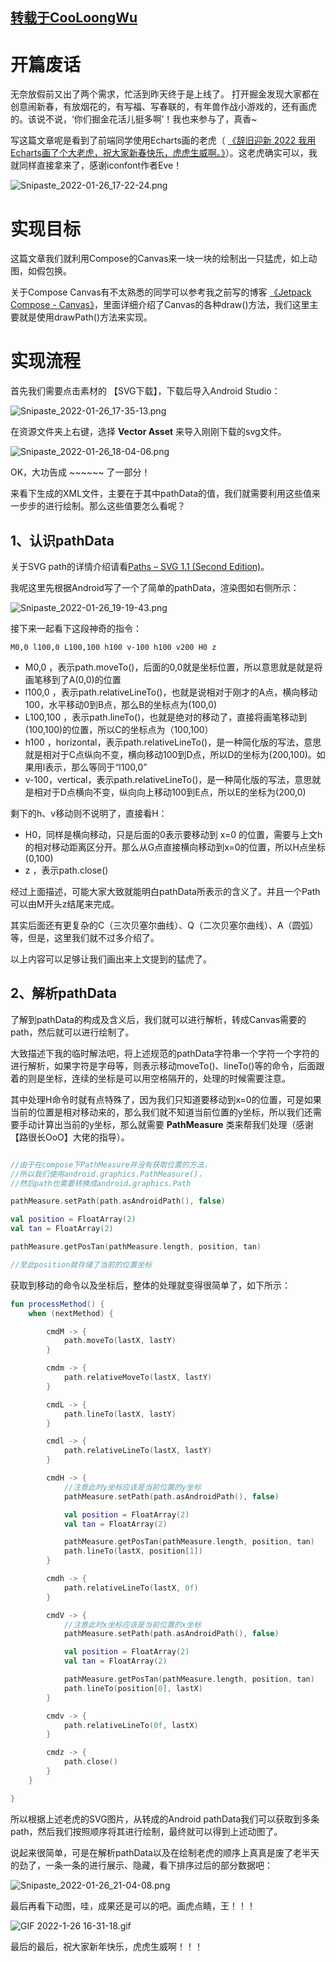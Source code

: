 ## [转载于CooLoongWu](https://github.com/CooLoongWu/TigerYear2022)
# 开篇废话

无奈放假前又出了两个需求，忙活到昨天终于是上线了。 打开掘金发现大家都在创意闹新春，有放烟花的，有写福、写春联的，有年兽作战小游戏的，还有画虎的。该说不说，‘你们掘金花活儿挺多啊’！我也来参与了，真香~

写这篇文章呢是看到了前端同学使用Echarts画的老虎（ [《辞旧迎新 2022 我用Echarts画了个大老虎，祝大家新春快乐，虎虎生威啊。》](https://juejin.cn/post/7052131669288943629)）。这老虎确实可以，我就同样直接拿来了，感谢iconfont作者Eve！

![Snipaste_2022-01-26_17-22-24.png](https://p3-juejin.byteimg.com/tos-cn-i-k3u1fbpfcp/17a8e408651e417e8310bf2140b0a5a3~tplv-k3u1fbpfcp-watermark.image?)

# 实现目标

这篇文章我们就利用Compose的Canvas来一块一块的绘制出一只猛虎，如上动图，如假包换。

关于Compose Canvas有不太熟悉的同学可以参考我之前写的博客 [《Jetpack Compose - Canvas》](https://blog.csdn.net/u010976213/article/details/114638415)，里面详细介绍了Canvas的各种draw()方法，我们这里主要就是使用drawPath()方法来实现。

# 实现流程

首先我们需要点击素材的 【SVG下载】，下载后导入Android Studio：

![Snipaste_2022-01-26_17-35-13.png](https://p6-juejin.byteimg.com/tos-cn-i-k3u1fbpfcp/fcd75061120749079376b5edeaea00fa~tplv-k3u1fbpfcp-watermark.image?)

在资源文件夹上右键，选择 **Vector Asset** 来导入刚刚下载的svg文件。

![Snipaste_2022-01-26_18-04-06.png](https://p3-juejin.byteimg.com/tos-cn-i-k3u1fbpfcp/a01d18ef1f6246b99bbee85d7358c822~tplv-k3u1fbpfcp-watermark.image?)

OK，大功告成 ~~~~~~ 了一部分！

来看下生成的XML文件，主要在于其中pathData的值，我们就需要利用这些值来一步步的进行绘制。那么这些值要怎么看呢？

## 1、认识pathData

关于SVG path的详情介绍请看[Paths – SVG 1.1 (Second Edition)](https://www.w3.org/TR/SVG11/paths.html#PathData)。

我呢这里先根据Android写了一个了简单的pathData，渲染图如右侧所示：


![Snipaste_2022-01-26_19-19-43.png](https://p9-juejin.byteimg.com/tos-cn-i-k3u1fbpfcp/d9134251dd2447ac8198f52e7130ebb3~tplv-k3u1fbpfcp-watermark.image?)

接下来一起看下这段神奇的指令：

```
M0,0 l100,0 L100,100 h100 v-100 h100 v200 H0 z
```

- M0,0 ，表示path.moveTo()，后面的0,0就是坐标位置，所以意思就是就是将画笔移到了A(0,0)的位置
- l100,0 ，表示path.relativeLineTo()，也就是说相对于刚才的A点，横向移动100，水平移动0到B点，那么B的坐标点为(100,0)
- L100,100 ，表示path.lineTo()，也就是绝对的移动了，直接将画笔移动到(100,100)的位置，所以C的坐标点为（100,100）
- h100 ，horizontal，表示path.relativeLineTo()，是一种简化版的写法，意思就是相对于C点纵向不变，横向移动100到D点，所以D的坐标为(200,100)。如果用l表示，那么等同于“l100,0”
- v-100，vertical，表示path.relativeLineTo()，是一种简化版的写法，意思就是相对于D点横向不变，纵向向上移动100到E点，所以E的坐标为(200,0)

剩下的h、v移动则不说明了，直接看H：
- H0，同样是横向移动，只是后面的0表示要移动到 x=0 的位置，需要与上文h的相对移动距离区分开。那么从G点直接横向移动到x=0的位置，所以H点坐标(0,100)
- z ，表示path.close()

经过上面描述，可能大家大致就能明白pathData所表示的含义了。并且一个Path可以由M开头z结尾来完成。

其实后面还有更复杂的C（三次贝塞尔曲线）、Q（二次贝塞尔曲线）、A（圆弧）等，但是，这里我们就不过多介绍了。

以上内容可以足够让我们画出来上文提到的猛虎了。

## 2、解析pathData

了解到pathData的构成及含义后，我们就可以进行解析，转成Canvas需要的path，然后就可以进行绘制了。

大致描述下我的临时解法吧，将上述规范的pathData字符串一个字符一个字符的进行解析，如果字符是字母等，则表示移动moveTo()、lineTo()等的命令，后面跟着的则是坐标，连续的坐标是可以用空格隔开的，处理的时候需要注意。

其中处理H命令时就有点特殊了，因为我们只知道要移动到x=0的位置，可是如果当前的位置是相对移动来的，那么我们就不知道当前位置的y坐标，所以我们还需要手动计算出当前的y坐标，那么就需要 **PathMeasure** 类来帮我们处理（感谢【路很长OoO】大佬的指导）。

```kotlin

//由于在compose下PathMeasure并没有获取位置的方法，
//所以我们使用android.graphics.PathMeasure()，
//然后path也需要转换成android.graphics.Path

pathMeasure.setPath(path.asAndroidPath(), false)

val position = FloatArray(2)
val tan = FloatArray(2)

pathMeasure.getPosTan(pathMeasure.length, position, tan)

//至此position就存储了当前的位置坐标
```

获取到移动的命令以及坐标后，整体的处理就变得很简单了，如下所示：

```kotlin
fun processMethod() {
    when (nextMethod) {

        cmdM -> {
            path.moveTo(lastX, lastY)
        }

        cmdm -> {
            path.relativeMoveTo(lastX, lastY)
        }

        cmdL -> {
            path.lineTo(lastX, lastY)
        }

        cmdl -> {
            path.relativeLineTo(lastX, lastY)
        }

        cmdH -> {
            //注意此时y坐标应该是当前位置的y坐标
            pathMeasure.setPath(path.asAndroidPath(), false)

            val position = FloatArray(2)
            val tan = FloatArray(2)

            pathMeasure.getPosTan(pathMeasure.length, position, tan)
            path.lineTo(lastX, position[1])
        }

        cmdh -> {
            path.relativeLineTo(lastX, 0f)
        }

        cmdV -> {
            //注意此时x坐标应该是当前位置的x坐标
            pathMeasure.setPath(path.asAndroidPath(), false)

            val position = FloatArray(2)
            val tan = FloatArray(2)

            pathMeasure.getPosTan(pathMeasure.length, position, tan)
            path.lineTo(position[0], lastX)
        }

        cmdv -> {
            path.relativeLineTo(0f, lastX)
        }

        cmdz -> {
            path.close()
        }
    }

}
```


所以根据上述老虎的SVG图片，从转成的Android pathData我们可以获取到多条path，然后我们按照顺序将其进行绘制，最终就可以得到上述动图了。

说起来很简单，可是在解析pathData以及在绘制老虎的顺序上真真是废了老半天的劲了，一条一条的进行展示、隐藏，看下排序过后的部分数据吧：

![Snipaste_2022-01-26_21-04-08.png](https://p6-juejin.byteimg.com/tos-cn-i-k3u1fbpfcp/3c7cafacc4824c2fae85d525493507a1~tplv-k3u1fbpfcp-watermark.image?)

最后再看下动图，哇，成果还是可以的吧。画虎点睛，王！！！

![GIF 2022-1-26 16-31-18.gif](https://p9-juejin.byteimg.com/tos-cn-i-k3u1fbpfcp/e69255f1d4674f299faa36e04d775971~tplv-k3u1fbpfcp-watermark.image?)

最后的最后，祝大家新年快乐，虎虎生威啊！！！
